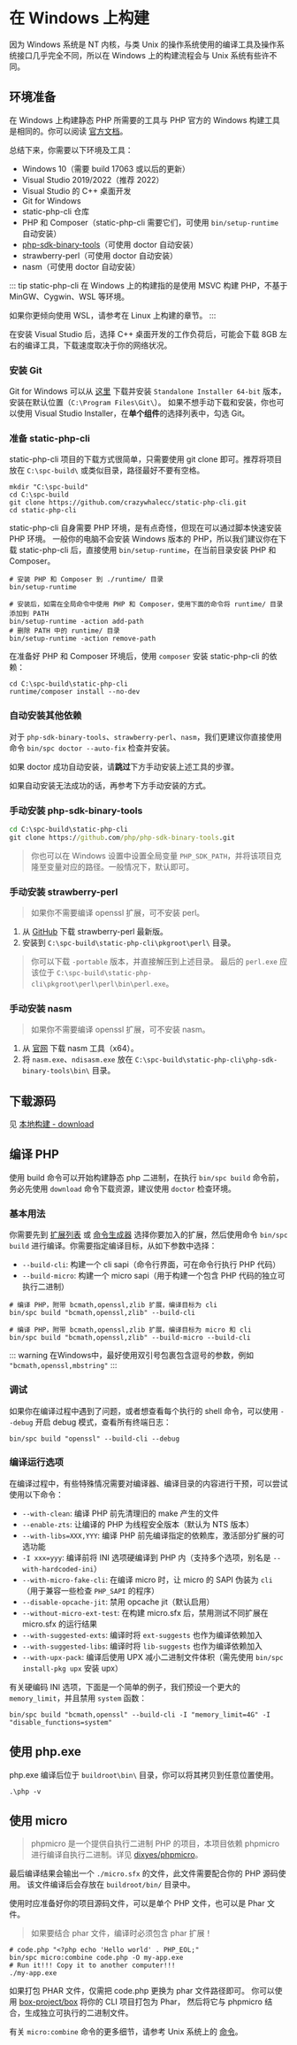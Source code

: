 # 在 Windows 上构建

因为 Windows 系统是 NT 内核，与类 Unix 的操作系统使用的编译工具及操作系统接口几乎完全不同，所以在 Windows 上的构建流程会与 Unix 系统有些许不同。

## 环境准备

在 Windows 上构建静态 PHP 所需要的工具与 PHP 官方的 Windows 构建工具是相同的。你可以阅读 [官方文档](https://wiki.php.net/internals/windows/stepbystepbuild_sdk_2)。

总结下来，你需要以下环境及工具：

- Windows 10（需要 build 17063 或以后的更新）
- Visual Studio 2019/2022（推荐 2022）
- Visual Studio 的 C++ 桌面开发
- Git for Windows
- static-php-cli 仓库
- PHP 和 Composer（static-php-cli 需要它们，可使用 `bin/setup-runtime` 自动安装）
- [php-sdk-binary-tools](https://github.com/php/php-sdk-binary-tools)（可使用 doctor 自动安装）
- strawberry-perl（可使用 doctor 自动安装）
- nasm（可使用 doctor 自动安装）

::: tip
static-php-cli 在 Windows 上的构建指的是使用 MSVC 构建 PHP，不基于 MinGW、Cygwin、WSL 等环境。

如果你更倾向使用 WSL，请参考在 Linux 上构建的章节。
:::

在安装 Visual Studio 后，选择 C++ 桌面开发的工作负荷后，可能会下载 8GB 左右的编译工具，下载速度取决于你的网络状况。

### 安装 Git

Git for Windows 可以从 [这里](https://git-scm.com/download/win) 下载并安装 `Standalone Installer 64-bit` 版本，安装在默认位置（`C:\Program Files\Git\`）。
如果不想手动下载和安装，你也可以使用 Visual Studio Installer，在**单个组件**的选择列表中，勾选 Git。

### 准备 static-php-cli

static-php-cli 项目的下载方式很简单，只需要使用 git clone 即可。推荐将项目放在 `C:\spc-build\` 或类似目录，路径最好不要有空格。

```shell
mkdir "C:\spc-build"
cd C:\spc-build
git clone https://github.com/crazywhalecc/static-php-cli.git
cd static-php-cli
```

static-php-cli 自身需要 PHP 环境，是有点奇怪，但现在可以通过脚本快速安装 PHP 环境。 
一般你的电脑不会安装 Windows 版本的 PHP，所以我们建议你在下载 static-php-cli 后，直接使用 `bin/setup-runtime`，在当前目录安装 PHP 和 Composer。

```shell
# 安装 PHP 和 Composer 到 ./runtime/ 目录
bin/setup-runtime

# 安装后，如需在全局命令中使用 PHP 和 Composer，使用下面的命令将 runtime/ 目录添加到 PATH
bin/setup-runtime -action add-path
# 删除 PATH 中的 runtime/ 目录
bin/setup-runtime -action remove-path
```

在准备好 PHP 和 Composer 环境后，使用 `composer` 安装 static-php-cli 的依赖：

```shell
cd C:\spc-build\static-php-cli
runtime/composer install --no-dev
```

### 自动安装其他依赖

对于 `php-sdk-binary-tools`、`strawberry-perl`、`nasm`，我们更建议你直接使用命令 `bin/spc doctor --auto-fix` 检查并安装。

如果 doctor 成功自动安装，请**跳过**下方手动安装上述工具的步骤。

如果自动安装无法成功的话，再参考下方手动安装的方式。

### 手动安装 php-sdk-binary-tools

```bat
cd C:\spc-build\static-php-cli
git clone https://github.com/php/php-sdk-binary-tools.git
```

> 你也可以在 Windows 设置中设置全局变量 `PHP_SDK_PATH`，并将该项目克隆至变量对应的路径。一般情况下，默认即可。

### 手动安装 strawberry-perl

> 如果你不需要编译 openssl 扩展，可不安装 perl。

1. 从 [GitHub](https://github.com/StrawberryPerl/Perl-Dist-Strawberry/releases/) 下载 strawberry-perl 最新版。
2. 安装到 `C:\spc-build\static-php-cli\pkgroot\perl\` 目录。

> 你可以下载 `-portable` 版本，并直接解压到上述目录。
> 最后的 `perl.exe` 应该位于 `C:\spc-build\static-php-cli\pkgroot\perl\perl\bin\perl.exe`。

### 手动安装 nasm

> 如果你不需要编译 openssl 扩展，可不安装 nasm。

1. 从 [官网](https://www.nasm.us/pub/nasm/releasebuilds/) 下载 nasm 工具（x64）。
2. 将 `nasm.exe`、`ndisasm.exe` 放在 `C:\spc-build\static-php-cli\php-sdk-binary-tools\bin\` 目录。


## 下载源码

见 [本地构建 - download](./manual-build.html#命令-download-下载依赖包)

## 编译 PHP

使用 build 命令可以开始构建静态 php 二进制，在执行 `bin/spc build` 命令前，务必先使用 `download` 命令下载资源，建议使用 `doctor` 检查环境。

### 基本用法

你需要先到 [扩展列表](./extensions) 或 [命令生成器](./cli-generator) 选择你要加入的扩展，然后使用命令 `bin/spc build` 进行编译。你需要指定编译目标，从如下参数中选择：

- `--build-cli`: 构建一个 cli sapi（命令行界面，可在命令行执行 PHP 代码）
- `--build-micro`: 构建一个 micro sapi（用于构建一个包含 PHP 代码的独立可执行二进制）

```shell
# 编译 PHP，附带 bcmath,openssl,zlib 扩展，编译目标为 cli
bin/spc build "bcmath,openssl,zlib" --build-cli

# 编译 PHP，附带 bcmath,openssl,zlib 扩展，编译目标为 micro 和 cli
bin/spc build "bcmath,openssl,zlib" --build-micro --build-cli
```

::: warning
在Windows中，最好使用双引号包裹包含逗号的参数，例如 `"bcmath,openssl,mbstring"`
:::

### 调试

如果你在编译过程中遇到了问题，或者想查看每个执行的 shell 命令，可以使用 `--debug` 开启 debug 模式，查看所有终端日志：

```shell
bin/spc build "openssl" --build-cli --debug
```

### 编译运行选项

在编译过程中，有些特殊情况需要对编译器、编译目录的内容进行干预，可以尝试使用以下命令：

- `--with-clean`: 编译 PHP 前先清理旧的 make 产生的文件
- `--enable-zts`: 让编译的 PHP 为线程安全版本（默认为 NTS 版本）
- `--with-libs=XXX,YYY`: 编译 PHP 前先编译指定的依赖库，激活部分扩展的可选功能
- `-I xxx=yyy`: 编译前将 INI 选项硬编译到 PHP 内（支持多个选项，别名是 `--with-hardcoded-ini`）
- `--with-micro-fake-cli`: 在编译 micro 时，让 micro 的 SAPI 伪装为 `cli`（用于兼容一些检查 `PHP_SAPI` 的程序）
- `--disable-opcache-jit`: 禁用 opcache jit（默认启用）
- `--without-micro-ext-test`: 在构建 micro.sfx 后，禁用测试不同扩展在 micro.sfx 的运行结果
- `--with-suggested-exts`: 编译时将 `ext-suggests` 也作为编译依赖加入
- `--with-suggested-libs`: 编译时将 `lib-suggests` 也作为编译依赖加入
- `--with-upx-pack`: 编译后使用 UPX 减小二进制文件体积（需先使用 `bin/spc install-pkg upx` 安装 upx）

有关硬编码 INI 选项，下面是一个简单的例子，我们预设一个更大的 `memory_limit`，并且禁用 `system` 函数：

```shell
bin/spc build "bcmath,openssl" --build-cli -I "memory_limit=4G" -I "disable_functions=system"
```

## 使用 php.exe

php.exe 编译后位于 `buildroot\bin\` 目录，你可以将其拷贝到任意位置使用。

```shell
.\php -v
```

## 使用 micro

> phpmicro 是一个提供自执行二进制 PHP 的项目，本项目依赖 phpmicro 进行编译自执行二进制。详见 [dixyes/phpmicro](https://github.com/dixyes/phpmicro)。

最后编译结果会输出一个 `./micro.sfx` 的文件，此文件需要配合你的 PHP 源码使用。
该文件编译后会存放在 `buildroot/bin/` 目录中。

使用时应准备好你的项目源码文件，可以是单个 PHP 文件，也可以是 Phar 文件。

> 如果要结合 phar 文件，编译时必须包含 phar 扩展！

```shell
# code.php "<?php echo 'Hello world' . PHP_EOL;"
bin/spc micro:combine code.php -O my-app.exe
# Run it!!! Copy it to another computer!!!
./my-app.exe
```

如果打包 PHAR 文件，仅需把 code.php 更换为 phar 文件路径即可。
你可以使用 [box-project/box](https://github.com/box-project/box) 将你的 CLI 项目打包为 Phar，
然后将它与 phpmicro 结合，生成独立可执行的二进制文件。

有关 `micro:combine` 命令的更多细节，请参考 Unix 系统上的 [命令](./manual-build)。
